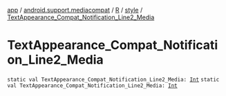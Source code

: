 [app](../../../index.md) / [android.support.mediacompat](../../index.md) / [R](../index.md) / [style](index.md) / [TextAppearance_Compat_Notification_Line2_Media](./-text-appearance_-compat_-notification_-line2_-media.md)

# TextAppearance_Compat_Notification_Line2_Media

`static val TextAppearance_Compat_Notification_Line2_Media: `[`Int`](https://kotlinlang.org/api/latest/jvm/stdlib/kotlin/-int/index.html)
`static val TextAppearance_Compat_Notification_Line2_Media: `[`Int`](https://kotlinlang.org/api/latest/jvm/stdlib/kotlin/-int/index.html)